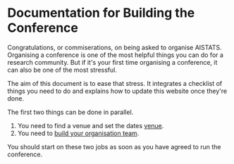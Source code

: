 # Documentation for Building the Conference

Congratulations, or commiserations, on being asked to organise AISTATS. Organising a conference is one of the most helpful things you can do for a research community. But if it's your first time organising a conference, it can also be one of the most stressful. 

The aim of this document is to ease that stress. It integrates a checklist of things you need to do and explains how to update this website once they're done.

The first two things can be done in parallel.

1. You need to find a venue and set the dates [venue](./venue.md).
2. You need to [build your organisation team](./committees.md).

You should start on these two jobs as soon as you have agreed to run the conference. 
